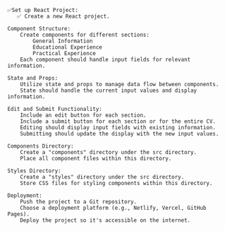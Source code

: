     ✅Set up React Project:
       ✅ Create a new React project.

    Component Structure:
        Create components for different sections:
            General Information
            Educational Experience
            Practical Experience
        Each component should handle input fields for relevant information.

    State and Props:
        Utilize state and props to manage data flow between components.
        State should handle the current input values and display information.

    Edit and Submit Functionality:
        Include an edit button for each section.
        Include a submit button for each section or for the entire CV.
        Editing should display input fields with existing information.
        Submitting should update the display with the new input values.

    Components Directory:
        Create a "components" directory under the src directory.
        Place all component files within this directory.

    Styles Directory:
        Create a "styles" directory under the src directory.
        Store CSS files for styling components within this directory.

    Deployment:
        Push the project to a Git repository.
        Choose a deployment platform (e.g., Netlify, Vercel, GitHub Pages).
        Deploy the project so it's accessible on the internet.
